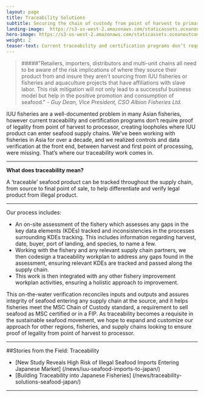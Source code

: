 ```yaml
---
layout: page 
title: Traceability Solutions
subtitle: Securing the chain of custody from point of harvest to primary processor.
landing-image: 	https://s3-us-west-2.amazonaws.com/staticassets.oceanoutcomes.org/rollover+images/catchtrackinghover.jpg
hero-image: https://s3-us-west-2.amazonaws.com/staticassets.oceanoutcomes.org/hero+photos/traceabilitysolutionshero.jpg
weight: 2
teaser-text: Current traceability and certification programs don’t require proof of legality from point of harvest to processor, creating loopholes where IUU product can enter seafood supply chains. That’s where our traceability work comes in.
---
```

> #####"Retailers, importers, distributors and multi-unit chains all need to be aware of the risk implications of where they source their product from and insure they aren't sourcing from IUU fisheries or fisheries and aquaculture projects that have affiliations with slave labor. This risk mitigation will not only lead to a successful business model but help in the positive promotion and consumption of seafood." - *Guy Dean, Vice President, CSO Albion Fisheries Ltd.*

IUU fisheries are a well-documented problem in many Asian fisheries, however current traceability and certification programs don’t require proof of legality from point of harvest to processor, creating loopholes where IUU product can enter seafood supply chains. We’ve been working with fisheries in Asia for over a decade, and we realized controls and data verification at the front end, between harvest and first point of processing, were missing. That’s where our traceability work comes in.

----

**What does traceability mean?**

A ‘traceable’ seafood product can be tracked throughout the supply chain, from source to final point of sale, to help differentiate and verify legal product from illegal product.

----

Our process includes:

* An on-site assessment of the fishery which assesses any gaps in the key data elements (KDEs) tracked and inconsistencies in the processes surrounding KDEs tracking. This includes information regarding harvest, date, buyer, port of landing, and species, to name a few.  
* Working with the fishery and any relevant supply chain partners, we then codesign a traceability workplan to address any gaps found in the assessment, ensuring relevant KDEs are tracked and passed along the supply chain.  
* This work is then integrated with any other fishery improvement workplan activities, ensuring a holistic approach to improvement.  

This on-the-water verification reconciles inputs and outputs and assures integrity of seafood entering any supply chain at the source, and it helps fisheries meet the MSC Chain of Custody standard, a requirement to sell seafood as MSC certified or in a FIP. As traceability becomes a requisite in the sustainable seafood movement, we hope to expand and customize our approach for other regions, fisheries, and supply chains looking to ensure proof of legality from point of harvest to processor.

---
##Stories from the Field: Traceability

* [New Study Reveals High Risk of Illegal Seafood Imports Entering Japanese Market] (/news/iuu-seafood-imports-to-japan/)
* [Building Traceability into Japanese Fisheries] (/news/traceability-solutions-seafood-japan/)

---
